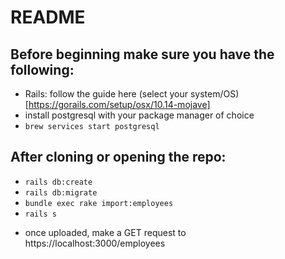 # README

## Before beginning make sure you have the following:

- Rails: follow the guide here (select your system/OS) [https://gorails.com/setup/osx/10.14-mojave]
- install postgresql with your package manager of choice
- `brew services start postgresql`

## After cloning or opening the repo:

- `rails db:create`
- `rails db:migrate`
- `bundle exec rake import:employees`
- `rails s`
<!-- - open your API Platform of choice and make a **\_\_\_** (for uploading csv) -->
- once uploaded, make a GET request to https://localhost:3000/employees
